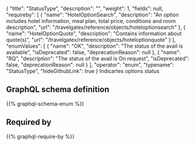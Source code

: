 {
  "title": "StatusType",
  "description": "",
  "weight": 1,
  "fields": null,
  "requireby": [
    {
      "name": "HotelOptionSearch",
      "description": "An option includes hotel information, meal plan, total price, conditions and room description",
      "url": "/travelgatex/reference/objects/hoteloptionsearch"
    },
    {
      "name": "HotelOptionQuote",
      "description": "Contains information about quote(s)",
      "url": "/travelgatex/reference/objects/hoteloptionquote"
    }
  ],
  "enumValues": [
    {
      "name": "OK",
      "description": "The status of the avail is available",
      "isDeprecated": false,
      "deprecationReason": null
    },
    {
      "name": "RQ",
      "description": "The status of the avail is On request",
      "isDeprecated": false,
      "deprecationReason": null
    }
  ],
  "operator": "enum",
  "typename": "StatusType",
  "hideGithubLink": true
}
Indicartes options status
## GraphQL schema definition

{{% graphql-schema-enum %}}

## Required by

{{% graphql-require-by %}}
